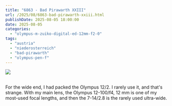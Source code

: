 ```yaml
---
title: "6863 - Bad Pirawarth XXIII"
url: /2025/08/6863-bad-pirawarth-xxiii.html
publishDate: 2025-08-05 18:00:00
date: 2025-08-05
categories:
  - "olympus-m-zuiko-digital-ed-12mm-f2-0"
tags:
  - "austria"
  - "niederosterreich"
  - "bad-pirawarth"
  - "olympus-pen-f"
---
```

<div class="container">
<div class="center"><a target="_blank" href="https://d25zfm9zpd7gm5.cloudfront.net/1200x1200/2021/20210307_153854_lr.jpg"><img class="webfeedsFeaturedVisual" src="https://d25zfm9zpd7gm5.cloudfront.net/0600x0600/2021/20210307_153854_lr.jpg" /></a></div>
</div>
<br />

For the wide end, I had packed the Olympus 12/2. I rarely
use it, and that's strange. With my main lens, the Olympus
12-100/f4, 12&nbsp;mm is one of my most-used focal lengths,
and then the 7-14/2.8 is the rarely used ultra-wide.
